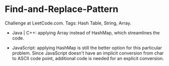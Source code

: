 # Find-and-Replace-Pattern
Challenge at LeetCode.com. Tags: Hash Table, String, Array.


- Java | C++: applying Array instead of HashMap, which streamlines the code.

- JavaScript: applying HashMap is still the better option for this particular problem. Since JavaScript doesn't have an implicit conversion from char to ASCII code point, additional code is needed for an explicit conversion.
